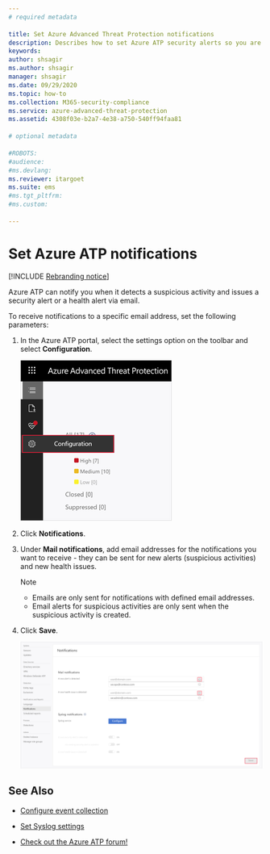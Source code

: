 ```yaml
---
# required metadata

title: Set Azure Advanced Threat Protection notifications
description: Describes how to set Azure ATP security alerts so you are notified when suspicious activities are detected.
keywords:
author: shsagir
ms.author: shsagir
manager: shsagir
ms.date: 09/29/2020
ms.topic: how-to
ms.collection: M365-security-compliance
ms.service: azure-advanced-threat-protection
ms.assetid: 4308f03e-b2a7-4e38-a750-540ff94faa81

# optional metadata

#ROBOTS:
#audience:
#ms.devlang:
ms.reviewer: itargoet
ms.suite: ems
#ms.tgt_pltfrm:
#ms.custom:

---
```



# Set Azure ATP notifications

[!INCLUDE [Rebranding notice](includes/rebranding.md)]

Azure ATP can notify you when it detects a suspicious activity and issues a security alert or a health alert via email.

To receive notifications to a specific email address, set the following parameters:

1. In the Azure ATP portal, select the settings option on the toolbar and select **Configuration**.

    ![Azure ATP configuration settings icon](media/atp-config-menu.png)

1. Click **Notifications**.
1. Under **Mail notifications**, add email addresses for the notifications you want to receive - they can be sent for new alerts (suspicious activities) and new health issues.

    > [!NOTE]
    >
    > - Emails are only sent for notifications with defined email addresses.
    > - Email alerts for suspicious activities are only sent when the suspicious activity is created.

1. Click **Save**.

    ![Azure ATP notifications](media/atp-notifications.png)

## See Also

- [Configure event collection](configure-event-collection.md)

- [Set Syslog settings](setting-syslog.md)
- [Check out the Azure ATP forum!](https://aka.ms/azureatpcommunity)
